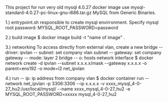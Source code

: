 This project for run very old mysql 4.0.27 docker image use mysql-standard-4.0.27-pc-linux-gnu-i686.tar.gz MySQL from Generic Binaries.

1.) entrypoint.sh responsible to create mysql envirronment. 
Specify mysql root password: MYSQL_ROOT_PASSWORD=password

2.) build image
$ docker image build -t "name of image" .

3.) networking
To access directly from external vlan, create a new bridge
-- driver: ipvlan
-- subnet: set company vlan subnet
-- gateway: set company gateway
-- mode: layer 2 bridge
-- o: hosts network interface
$ docker network create -d ipvlan --subnet x.x.x.x/mask --gateway x.x.x.x  -o parent=ens192 -o mode=l2  net_ipvlan

4.) run
-- ip: ip address from company vlan
$ docker container run --network net_ipvlan -p 3306:3306 --ip x.x.x.x -v xxxx_mysql_4-0-27_hu2:/usr/local/mysql/ --name xxxx_mysql_4-0-27_hu2 -e MYSQL_ROOT_PASSWORD=xxxxx mysql_4-0-27_hu2